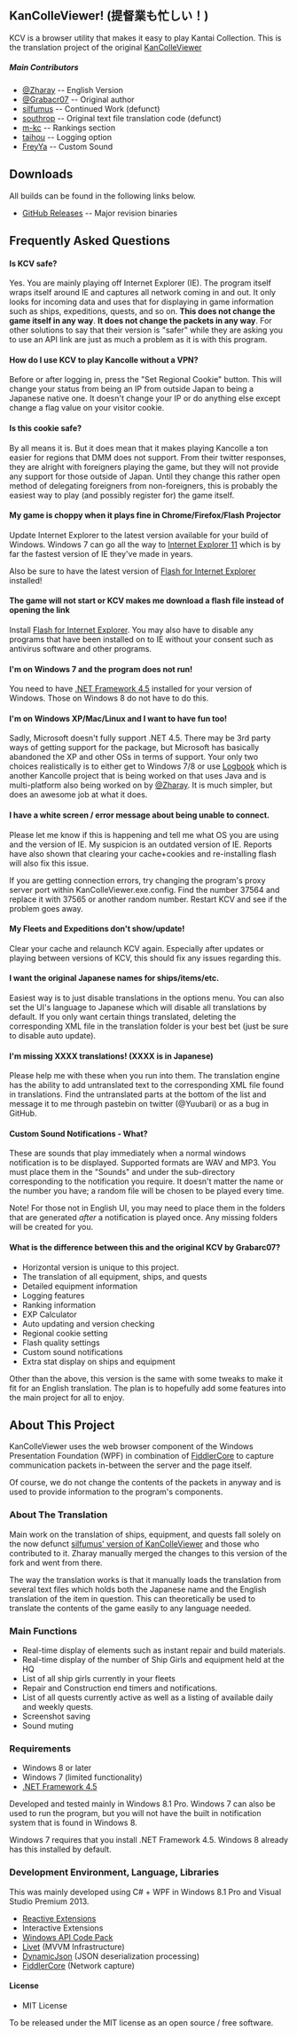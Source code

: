 ﻿KanColleViewer! (提督業も忙しい！)
--

KCV is a browser utility that makes it easy to play Kantai Collection.
This is the translation project of the original [KanColleViewer](http://grabacr.net/kancolleviewer)

##### Main Contributors
* [@Zharay](http://twitter.com/Zharay) -- English Version
* [@Grabacr07](https://twitter.com/Grabacr07) -- Original author
* [silfumus](https://github.com/silfumus) -- Continued Work (defunct)
* [southrop](https://github.com/southrop) -- Original text file translation code (defunct)
* [m-kc](https://github.com/m-kc) -- Rankings section
* [taihou](https://github.com/taihou) -- Logging option
* [FreyYa](https://github.com/FreyYa) -- Custom Sound

## Downloads
All builds can be found in the following links below.

* [GitHub Releases](https://github.com/Yuubari/KanColleViewer/releases) -- Major revision binaries

## Frequently Asked Questions

#### Is KCV safe?
Yes. You are mainly playing off Internet Explorer (IE). The program itself wraps itself around IE and captures all network coming in and out. It only looks for incoming data and uses that for displaying in game information such as ships, expeditions, quests, and so on. **This does not change the game itself in any way**. **It does not change the packets in any way**. For other solutions to say that their version is "safer" while they are asking you to use an API link are just as much a problem as it is with this program.

#### How do I use KCV to play Kancolle without a VPN?
Before or after logging in, press the "Set Regional Cookie" button. This will change your status from being an IP from outside Japan to being a Japanese native one. It doesn't change your IP or do anything else except change a flag value on your visitor cookie.

#### Is this cookie safe?
By all means it is. But it does mean that it makes playing Kancolle a ton easier for regions that DMM does not support. From their twitter responses, they are alright with foreigners playing the game, but they will not provide any support for those outside of Japan. Until they change this rather open method of delegating foreigners from non-foreigners, this is probably the easiest way to play (and possibly register for) the game itself.

#### My game is choppy when it plays fine in Chrome/Firefox/Flash Projector
Update Internet Explorer to the latest version available for your build of Windows. Windows 7 can go all the way to [Internet Explorer 11](http://windows.microsoft.com/en-us/internet-explorer/ie-11-worldwide-languages) which is by far the fastest version of IE they've made in years.

Also be sure to have the latest version of [Flash for Internet Explorer](http://get.adobe.com/flashplayer/otherversions/) installed!

#### The game will not start or KCV makes me download a flash file instead of opening the link
Install [Flash for Internet Explorer](http://get.adobe.com/flashplayer/otherversions/). You may also have to disable any programs that have been installed on to IE without your consent such as antivirus software and other programs.

#### I'm on Windows 7 and the program does not run!
You need to have [.NET Framework 4.5](http://www.microsoft.com/en-us/download/details.aspx?id=30653) installed for your version of Windows. Those on Windows 8 do not have to do this.

#### I'm on Windows XP/Mac/Linux and I want to have fun too!
Sadly, Microsoft doesn't fully support .NET 4.5. There may be 3rd party ways of getting support for the package, but Microsoft has basically abandoned the XP and other OSs in terms of support. Your only two choices realistically is to either get to Windows 7/8 or use [Logbook](https://github.com/Zharay/logbook) which is another Kancolle project that is being worked on that uses Java and is multi-platform also being worked on by [@Zharay](http://twitter.com/Zharay). It is much simpler, but does an awesome job at what it does.

#### I have a white screen / error message about being unable to connect.
Please let me know if this is happening and tell me what OS you are using and the version of IE. My suspicion is an outdated version of IE. Reports have also shown that clearing your cache+cookies and re-installing flash will also fix this issue.

If you are getting connection errors, try changing the program's proxy server port within KanColleViewer.exe.config. Find the number 37564 and replace it with 37565 or another random number. Restart KCV and see if the problem goes away.

#### My Fleets and Expeditions don't show/update!
Clear your cache and relaunch KCV again. Especially after updates or playing between versions of KCV, this should fix any issues regarding this.

#### I want the original Japanese names for ships/items/etc.
Easiest way is to just disable translations in the options menu. You can also set the UI's language to Japanese which will disable all translations by default. If you only want certain things translated, deleting the corresponding XML file in the translation folder is your best bet (just be sure to disable auto update).

#### I'm missing XXXX translations! (XXXX is in Japanese)
Please help me with these when you run into them. The translation engine has the ability to add untranslated text to the corresponding XML file found in translations. Find the untranslated parts at the bottom of the list and message it to me through pastebin on twitter (@Yuubari) or as a bug in GitHub.

#### Custom Sound Notifications - What?
These are sounds that play immediately when a normal windows notification is to be displayed. Supported formats are WAV and MP3. You must place them in the "Sounds" and under the sub-directory corresponding to the notification you require. It doesn't matter the name or the number you have; a random file will be chosen to be played every time.

Note! For those not in English UI, you may need to place them in the folders that are generated *after* a notification is played once. Any missing folders will be created for you.

#### What is the difference between this and the original KCV by Grabarc07?
* Horizontal version is unique to this project. 
* The translation of all equipment, ships, and quests
* Detailed equipment information
* Logging features
* Ranking information
* EXP Calculator
* Auto updating and version checking
* Regional cookie setting
* Flash quality settings
* Custom sound notifications
* Extra stat display on ships and equipment

Other than the above, this version is the same with some tweaks to make it fit for an English translation. The plan is to hopefully add some features into the main project for all to enjoy.

## About This Project
KanColleViewer uses the web browser component of the Windows Presentation Foundation (WPF) in combination of [FiddlerCore](http://fiddler2.com/fiddlercore) to capture communication packets in-between the server and the page itself.

Of course, we do not change the contents of the packets in anyway and is used to provide information to the program's components.

### About The Translation
Main work on the translation of ships, equipment, and quests fall solely on the now defunct [silfumus' version of KanColleViewer](https://github.com/silfumus/KanColleViewer) and those who contributed to it. Zharay manually merged the changes to this version of the fork and went from there.

The way the translation works is that it manually loads the translation from several text files which holds both the Japanese name and the English translation of the item in question. This can theoretically be used to translate the contents of the game easily to any language needed.

### Main Functions
* Real-time display of elements such as instant repair and build materials.
* Real-time display of the number of Ship Girls and equipment held at the HQ
* List of all ship girls currently in your fleets
* Repair and Construction end timers and notifications.
* List of all quests currently active as well as a listing of available daily and weekly quests.
* Screenshot saving
* Sound muting

### Requirements
* Windows 8 or later
* Windows 7 (limited functionality)
* [.NET Framework 4.5](http://www.microsoft.com/ja-jp/download/details.aspx?id=30653)

Developed and tested mainly in Windows 8.1 Pro. Windows 7 can also be used to run the program, but you will not have the built in notification system that is found in Windows 8. 

Windows 7 requires that you install .NET Framework 4.5. Windows 8 already has this installed by default.

### Development Environment, Language, Libraries
This was mainly developed using C# + WPF in Windows 8.1 Pro and Visual Studio Premium 2013.

* [Reactive Extensions](http://rx.codeplex.com/)
* Interactive Extensions
* [Windows API Code Pack](http://archive.msdn.microsoft.com/WindowsAPICodePack)
* [Livet](http://ugaya40.net/livet) (MVVM Infrastructure)
* [DynamicJson](http://dynamicjson.codeplex.com/) (JSON deserialization processing)
* [FiddlerCore](http://fiddler2.com/fiddlercore) (Network capture)


#### License
* MIT License

To be released under the MIT license as an open source / free software.
